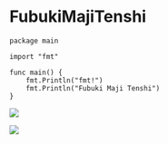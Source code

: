 # FubukiMajiTenshi

```golang
package main

import "fmt"

func main() {
	fmt.Println("fmt!")
	fmt.Println("Fubuki Maji Tenshi")
}
```

![](https://i0.hdslb.com/bfs/album/001dfe1097fdba21c2deffb3f4daf7191867ffe7.jpg)

![](https://i0.hdslb.com/bfs/article/8b81e0d4cf6a9b7d68ad8c8d470da9855fc431e5.jpg@1320w_2190h.webp)
